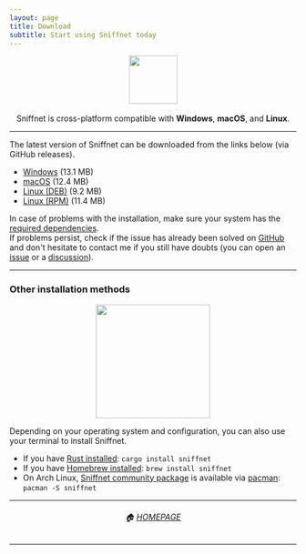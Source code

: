 ```yaml
---
layout: page
title: Download
subtitle: Start using Sniffnet today
---
```

  <div align="center">
    <img alt="" src="{{ 'assets/img/oss.png' | relative_url }}" height="85"/>
  </div><br/>

  <div align="center">
    Sniffnet is cross-platform compatible with <b>Windows</b>, <b>macOS</b>, and <b>Linux</b>.
  </div>
  
  <hr/>
  
  The latest version of Sniffnet can be downloaded from the links below (via GitHub releases).
  - [Windows](https://github.com/GyulyVGC/sniffnet/releases/latest/download/Sniffnet_Windows.msi) (13.1 MB)
  - [macOS](https://github.com/GyulyVGC/sniffnet/releases/latest/download/Sniffnet_MacOS.dmg) (12.4 MB)
  - [Linux (DEB)](https://github.com/GyulyVGC/sniffnet/releases/latest/download/Sniffnet_Linux.deb) (9.2 MB)
  - [Linux (RPM)](https://github.com/GyulyVGC/sniffnet/releases/latest/download/Sniffnet_Linux.rpm) (11.4 MB)

In case of problems with the installation, make sure your system has the [required dependencies](https://github.com/GyulyVGC/sniffnet#required-dependencies).<br/>
If problems persist, check if the issue has already been solved on [GitHub](https://github.com/GyulyVGC/sniffnet) and don't hesitate to contact me if you still have doubts (you can open an [issue](https://github.com/GyulyVGC/sniffnet/issues) or a [discussion](https://github.com/GyulyVGC/sniffnet/discussions)).

<hr/>

### Other installation methods

  <div align="center">
    <img alt="" src="{{ 'assets/img/terminal.png' | relative_url }}" width="200"/>
  </div>

  Depending on your operating system and configuration, you can also use your terminal to install Sniffnet.
- If you have [Rust installed](https://www.rust-lang.org/tools/install): `cargo install sniffnet`
- If you have [Homebrew installed](https://brew.sh): `brew install sniffnet`
- On Arch Linux, [Sniffnet community package](https://archlinux.org/packages/community/x86_64/sniffnet/) is available via [pacman](https://wiki.archlinux.org/title/Pacman): `pacman -S sniffnet`

<hr/>

<div align="center">
<h6>🏠 <a href="https://gyulyvgc.github.io/">HOMEPAGE</a></h6>
</div>

<hr/>
